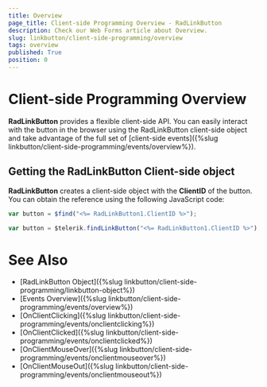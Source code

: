 ```yaml
---
title: Overview
page_title: Client-side Programming Overview - RadLinkButton
description: Check our Web Forms article about Overview.
slug: linkbutton/client-side-programming/overview
tags: overview
published: True
position: 0
---
```


# Client-side Programming Overview

**RadLinkButton** provides a flexible client-side API. You can easily interact with the button in the browser using the RadLinkButton client-side object and take advantage of the full set of [client-side events]({%slug linkbutton/client-side-programming/events/overview%}).

## Getting the RadLinkButton Client-side object

**RadLinkButton** creates a client-side object with the **ClientID** of the button. You can obtain the reference using the following JavaScript code:

````JavaScript
var button = $find("<%= RadLinkButton1.ClientID %>");
````

````JavaScript
var button = $telerik.findLinkButton("<%= RadLinkButton1.ClientID %>");
````

# See Also

 * [RadLinkButton Object]({%slug linkbutton/client-side-programming/linkbutton-object%})
 * [Events Overview]({%slug linkbutton/client-side-programming/events/overview%})
 * [OnClientClicking]({%slug linkbutton/client-side-programming/events/onclientclicking%})
 * [OnClientClicked]({%slug linkbutton/client-side-programming/events/onclientclicked%})
 * [OnClientMouseOver]({%slug linkbutton/client-side-programming/events/onclientmouseover%})
 * [OnClientMouseOut]({%slug linkbutton/client-side-programming/events/onclientmouseout%})





